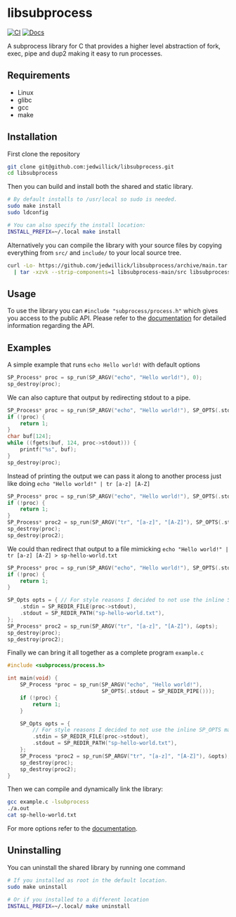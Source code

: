 # libsubprocess

<!-- badges: start -->

[![CI](https://github.com/jedwillick/libsubprocess/actions/workflows/ci.yml/badge.svg)](https://github.com/jedwillick/libsubprocess/actions/workflows/ci.yml)
[![Docs](https://github.com/jedwillick/libsubprocess/actions/workflows/docs.yml/badge.svg)](https://github.com/jedwillick/libsubprocess/actions/workflows/docs.yml)

<!-- badges: end -->

A subprocess library for C that provides a higher level abstraction of fork,
exec, pipe and dup2 making it easy to run processes.

## Requirements

- Linux
- glibc
- gcc
- make

## Installation

First clone the repository

```bash
git clone git@github.com:jedwillick/libsubprocess.git
cd libsubprocess
```

Then you can build and install both the shared and static library.

```bash
# By default installs to /usr/local so sudo is needed.
sudo make install
sudo ldconfig

# You can also specify the install location:
INSTALL_PREFIX=~/.local make install
```

Alternatively you can compile the library with your source files by copying everything
from `src/` and `include/` to your local source tree.

```bash
curl -Lo- https://github.com/jedwillick/libsubprocess/archive/main.tar.gz \
  | tar -xzvk --strip-components=1 libsubprocess-main/src libsubprocess-main/include
```

## Usage

To use the library you can `#include "subprocess/process.h"` which gives you
access to the public API.
Please refer to the [documentation][docs] for detailed information regarding
the API.

## Examples

A simple example that runs `echo Hello world!` with default options

```c
SP_Process* proc = sp_run(SP_ARGV("echo", "Hello world!"), 0);
sp_destroy(proc);
```

We can also capture that output by redirecting stdout to a pipe.

```c
SP_Process* proc = sp_run(SP_ARGV("echo", "Hello world!"), SP_OPTS(.stdout = SP_REDIR_PIPE()));
if (!proc) {
    return 1;
}
char buf[124];
while ((fgets(buf, 124, proc->stdout))) {
    printf("%s", buf);
}
sp_destroy(proc);
```

Instead of printing the output we can pass it along to another process just like
doing `echo "Hello world!" | tr [a-z] [A-Z]`

```c
SP_Process* proc = sp_run(SP_ARGV("echo", "Hello world!"), SP_OPTS(.stdout = SP_REDIR_PIPE()));
if (!proc) {
    return 1;
}
SP_Process* proc2 = sp_run(SP_ARGV("tr", "[a-z]", "[A-Z]"), SP_OPTS(.stdin = SP_REDIR_FILE(proc->stdout)));
sp_destroy(proc);
sp_destroy(proc2);
```

We could than redirect that output to a file mimicking
`echo "Hello world!" | tr [a-z] [A-Z] > sp-hello-world.txt`

```c
SP_Process* proc = sp_run(SP_ARGV("echo", "Hello world!"), SP_OPTS(.stdout = SP_REDIR_PIPE()));
if (!proc) {
    return 1;
}

SP_Opts opts = { // For style reasons I decided to not use the inline SP_OPTS macro.
    .stdin = SP_REDIR_FILE(proc->stdout),
    .stdout = SP_REDIR_PATH("sp-hello-world.txt"),
};
SP_Process* proc2 = sp_run(SP_ARGV("tr", "[a-z]", "[A-Z]"), &opts);
sp_destroy(proc);
sp_destroy(proc2);
```

Finally we can bring it all together as a complete program `example.c`

```c
#include <subprocess/process.h>

int main(void) {
    SP_Process *proc = sp_run(SP_ARGV("echo", "Hello world!"),
                              SP_OPTS(.stdout = SP_REDIR_PIPE()));
    if (!proc) {
        return 1;
    }

    SP_Opts opts = {
        // For style reasons I decided to not use the inline SP_OPTS macro.
        .stdin = SP_REDIR_FILE(proc->stdout),
        .stdout = SP_REDIR_PATH("sp-hello-world.txt"),
    };
    SP_Process *proc2 = sp_run(SP_ARGV("tr", "[a-z]", "[A-Z]"), &opts);
    sp_destroy(proc);
    sp_destroy(proc2);
}
```

Then we can compile and dynamically link the library:

```bash
gcc example.c -lsubprocess
./a.out
cat sp-hello-world.txt
```

For more options refer to the [documentation][docs].

## Uninstalling

You can uninstall the shared library by running one command

```bash
# If you installed as root in the default location.
sudo make uninstall

# Or if you installed to a different location
INSTALL_PREFIX=~/.local/ make uninstall
```

[docs]: https://jedwillick.github.io/libsubprocess/files
